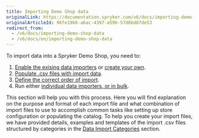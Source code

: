 ```yaml
---
title: Importing Demo Shop data
originalLink: https://documentation.spryker.com/v6/docs/importing-demo-shop-data
originalArticleId: 96fe1966-a6ac-4397-a596-57d0bd87de53
redirect_from:
  - /v6/docs/importing-demo-shop-data
  - /v6/docs/en/importing-demo-shop-data
---
```


To import data into a Spryker Demo Shop, you need to:
1. [Enable the exising data importers](/docs/scos/dev/developer-guides/202009.0/development-guide/data-import/data-importers-overview-and-implementation.html) or [create your own](/docs/scos/dev/developer-guides/202009.0/development-guide/data-import/creating-a-data-importer.html).
2. [Populate .csv files with import data](/docs/scos/dev/developer-guides/202009.0/development-guide/data-import/data-import-categories/about-data-import-categories.html).
3. [Define the correct order of import](/docs/scos/dev/developer-guides/202009.0/development-guide/data-import/demo-shop-data-import/execution-order-of-data-importers-in-demo-shop.html).
4. Run either [individual data importers, or in bulk](/docs/scos/dev/developer-guides/202009.0/development-guide/data-import/importing-data-with-a-configuration-file.html#console-commands-to-run-import). 

This section will help you with this process. Here you will find explanation on the purpose and format of each import file and what combination of import files to use to accomplish common tasks like setting up store configuration or populating the catalog. 
To help you create your import files, we have provided details, examples and templates of the import .csv files structured by categories in the [Data Import Categories](/docs/scos/dev/developer-guides/202009.0/development-guide/data-import/data-import-categories/about-data-import-categories.html) section.


